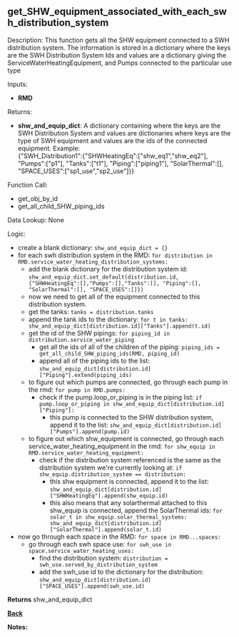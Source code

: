 ## get_SHW_equipment_associated_with_each_swh_distribution_system

Description: This function gets all the SHW equipment connected to a SWH distribution system.  The information is stored in a dictionary where the keys are the SWH Distribution System Ids and values are a dictionary giving the ServiceWaterHeatingEquipment, and Pumps connected to the particular use type  

Inputs:
- **RMD**

Returns:
- **shw_and_equip_dict**: A dictionary containing where the keys are the SWH Distribution System and values are dictionaries where keys are the type of SWH equipment and values are the ids of the connected equipment.  Example:  
{"SWH_Distribution1":{"SHWHeatingEq":["shw_eq1","shw_eq2"], "Pumps":["p1"], "Tanks":["t1"], "Piping":["piping1"], "SolarThermal":[], "SPACE_USES":["sp1_use","sp2_use"]}}

Function Call:

- get_obj_by_id
- get_all_child_SHW_piping_ids

Data Lookup: None

Logic:
- create a blank dictionary: `shw_and_equip_dict = {}`
- for each swh distribution system in the RMD: `for distribution in RMD.service_water_heating_distribution_systems:`
    - add the blank dictionary for the distribution system id: `shw_and_equip_dict.set_default(distribution.id, {"SHWHeatingEq":[],"Pumps":[],"Tanks":[], "Piping":[], "SolarThermal":[], "SPACE_USES":[]})`
    - now we need to get all of the equipment connected to this distribution system.
    - get the tanks: `tanks = distribution.tanks`
    - append the tank ids to the dictionary: `for t in tanks:  shw_and_equip_dict[distribution.id]["Tanks"].append(t.id)`
    - get the id of the SHW pipings: `for piping_id in distribution.service_water_piping`
        - get all the ids of all of the children of the piping: `piping_ids = get_all_child_SHW_piping_ids(RMD, piping_id)`
        - append all of the piping ids to the list: `shw_and_equip_dict[distribution.id]["Piping"].extend(piping_ids)`
    - to figure out which pumps are connected, go through each pump in the rmd: `for pump in RMD.pumps:`
        - check if the pump.loop_or_piping is in the piping list: `if pump.loop_or_piping in shw_and_equip_dict[distribution.id]["Piping"]:`
            - this pump is connected to the SHW distribution system, append it to the list: `shw_and_equip_dict[distribution.id]["Pumps"].append(pump.id)`
    - to figure out which shw_equipment is connected, go through each service_water_heating_equipment in the rmd: `for shw_equip in RMD.service_water_heating_equipment:`
        - check if the distribution system referenced is the same as the distribution system we're currently looking at: `if shw_equip.distribution_system == distribution:`
            - this shw equipment is connected, append it to the list: `shw_and_equip_dict[distribution.id]["SHWHeatingEq"].append(shw_equip.id)`
            - this also means that any solarthermal attached to this shw_equip is connected, append the SolarThermal ids: `for solar_t in shw_equip.solar_thermal_systems: shw_and_equip_dict[distribution.id]["SolarThermal"].append(solar_t.id)`
- now go through each space in the RMD: `for space in RMD...spaces:`
    - go through each swh space use: `for swh_use in space.service_water_heating_uses:`
        - find the distribution system: `distribution = swh_use.served_by_distribution_system`
        - add the swh_use id to the dictionary for the distribution: `shw_and_equip_dict[distribution.id]["SPACE_USES"].append(swh_use.id)`

**Returns** shw_and_equip_dict

**[Back](../_toc.md)**

**Notes:**
